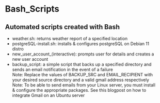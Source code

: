 # Bash_Scripts
## Automated scripts created with Bash  
- weather.sh: returns weather report of a specified location
- postgreSQL-install.sh: installs & configures postgreSQL on Debian 11 distro
- new_user_account_(interactive): prompts user for details and creates a new user account
- backup_script: a simple script that backs up a specified directory and sends an email notification in the event of a failure  
  Note: Replace the values of BACKUP_SRC and EMAIL_RECIPIENT with your desired source directory and a valid gmail address respectively
  Note: To be able to send emails from your Linux server, you must install & configure the appropriate packages. See this blogpost on how to integrate Gmail on an Ubuntu server  
